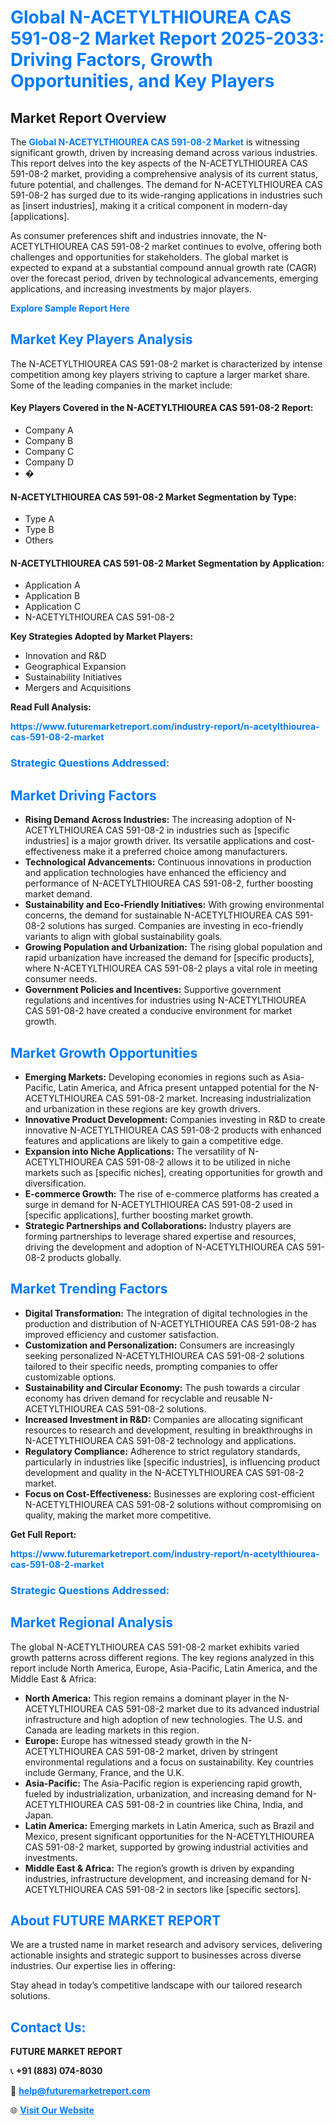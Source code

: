<h1 style="color: #007BFF;">Global N-ACETYLTHIOUREA CAS 591-08-2 Market Report 2025-2033: Driving Factors, Growth Opportunities, and Key Players</h1>

<section id="overview">
<h2>Market Report Overview</h2>
<p>The <a href="https://www.futuremarketreport.com/industry-report/n-acetylthiourea-cas-591-08-2-market" style="color: #007BFF; text-decoration: none;"><strong>Global N-ACETYLTHIOUREA CAS 591-08-2 Market</strong></a> is witnessing significant growth, driven by increasing demand across various industries. This report delves into the key aspects of the N-ACETYLTHIOUREA CAS 591-08-2 market, providing a comprehensive analysis of its current status, future potential, and challenges. The demand for N-ACETYLTHIOUREA CAS 591-08-2 has surged due to its wide-ranging applications in industries such as [insert industries], making it a critical component in modern-day [applications].</p>
<p>As consumer preferences shift and industries innovate, the N-ACETYLTHIOUREA CAS 591-08-2 market continues to evolve, offering both challenges and opportunities for stakeholders. The global market is expected to expand at a substantial compound annual growth rate (CAGR) over the forecast period, driven by technological advancements, emerging applications, and increasing investments by major players.</p>
</section>

<section id="overview">
<p><a href="https://www.futuremarketreport.com/request-sample/reportId=116741" style="color: #007BFF; text-decoration: none;"><strong>Explore Sample Report Here</strong></a></p>
</section>

<section id="key-players">
<h2 style="color: #007BFF;">Market Key Players Analysis</h2>
<p>The N-ACETYLTHIOUREA CAS 591-08-2 market is characterized by intense competition among key players striving to capture a larger market share. Some of the leading companies in the market include:</p>
<h4>Key Players Covered in the N-ACETYLTHIOUREA CAS 591-08-2 Report:</h4>
<ul><li>Company A</li><li>Company B</li><li>Company C</li><li>Company D</li><li>�</li></ul>
<h4>N-ACETYLTHIOUREA CAS 591-08-2 Market Segmentation by Type:</h4>
<ul><li>Type A</li><li>Type B</li><li>Others</li></ul>

<h4>N-ACETYLTHIOUREA CAS 591-08-2 Market Segmentation by Application:</h4>
<ul><li>Application A</li><li>Application B</li><li>Application C</li><li>N-ACETYLTHIOUREA CAS 591-08-2</li></ul>
<p><strong>Key Strategies Adopted by Market Players:</strong></p>
<ul>
<li>Innovation and R&D</li>
<li>Geographical Expansion</li>
<li>Sustainability Initiatives</li>
<li>Mergers and Acquisitions</li>
</ul>
</section>

<section>
<p><strong>Read Full Analysis: </strong></p><a href="https://www.futuremarketreport.com/industry-report/n-acetylthiourea-cas-591-08-2-market" style="color: #007BFF; text-decoration: none;"><strong>https://www.futuremarketreport.com/industry-report/n-acetylthiourea-cas-591-08-2-market</strong></a>
<h3 style="color: #007BFF;">Strategic Questions Addressed:</h3>
</section>

<section id="driving-factors">
<h2 style="color: #007BFF;">Market Driving Factors</h2>
<ul>
<li><strong>Rising Demand Across Industries:</strong> The increasing adoption of N-ACETYLTHIOUREA CAS 591-08-2 in industries such as [specific industries] is a major growth driver. Its versatile applications and cost-effectiveness make it a preferred choice among manufacturers.</li>
<li><strong>Technological Advancements:</strong> Continuous innovations in production and application technologies have enhanced the efficiency and performance of N-ACETYLTHIOUREA CAS 591-08-2, further boosting market demand.</li>
<li><strong>Sustainability and Eco-Friendly Initiatives:</strong> With growing environmental concerns, the demand for sustainable N-ACETYLTHIOUREA CAS 591-08-2 solutions has surged. Companies are investing in eco-friendly variants to align with global sustainability goals.</li>
<li><strong>Growing Population and Urbanization:</strong> The rising global population and rapid urbanization have increased the demand for [specific products], where N-ACETYLTHIOUREA CAS 591-08-2 plays a vital role in meeting consumer needs.</li>
<li><strong>Government Policies and Incentives:</strong> Supportive government regulations and incentives for industries using N-ACETYLTHIOUREA CAS 591-08-2 have created a conducive environment for market growth.</li>
</ul>
</section>

<section id="growth-opportunities">
<h2 style="color: #007BFF;">Market Growth Opportunities</h2>
<ul>
<li><strong>Emerging Markets:</strong> Developing economies in regions such as Asia-Pacific, Latin America, and Africa present untapped potential for the N-ACETYLTHIOUREA CAS 591-08-2 market. Increasing industrialization and urbanization in these regions are key growth drivers.</li>
<li><strong>Innovative Product Development:</strong> Companies investing in R&D to create innovative N-ACETYLTHIOUREA CAS 591-08-2 products with enhanced features and applications are likely to gain a competitive edge.</li>
<li><strong>Expansion into Niche Applications:</strong> The versatility of N-ACETYLTHIOUREA CAS 591-08-2 allows it to be utilized in niche markets such as [specific niches], creating opportunities for growth and diversification.</li>
<li><strong>E-commerce Growth:</strong> The rise of e-commerce platforms has created a surge in demand for N-ACETYLTHIOUREA CAS 591-08-2 used in [specific applications], further boosting market growth.</li>
<li><strong>Strategic Partnerships and Collaborations:</strong> Industry players are forming partnerships to leverage shared expertise and resources, driving the development and adoption of N-ACETYLTHIOUREA CAS 591-08-2 products globally.</li>
</ul>
</section>

<section id="trending-factors">
<h2 style="color: #007BFF;">Market Trending Factors</h2>
<ul>
<li><strong>Digital Transformation:</strong> The integration of digital technologies in the production and distribution of N-ACETYLTHIOUREA CAS 591-08-2 has improved efficiency and customer satisfaction.</li>
<li><strong>Customization and Personalization:</strong> Consumers are increasingly seeking personalized N-ACETYLTHIOUREA CAS 591-08-2 solutions tailored to their specific needs, prompting companies to offer customizable options.</li>
<li><strong>Sustainability and Circular Economy:</strong> The push towards a circular economy has driven demand for recyclable and reusable N-ACETYLTHIOUREA CAS 591-08-2 solutions.</li>
<li><strong>Increased Investment in R&D:</strong> Companies are allocating significant resources to research and development, resulting in breakthroughs in N-ACETYLTHIOUREA CAS 591-08-2 technology and applications.</li>
<li><strong>Regulatory Compliance:</strong> Adherence to strict regulatory standards, particularly in industries like [specific industries], is influencing product development and quality in the N-ACETYLTHIOUREA CAS 591-08-2 market.</li>
<li><strong>Focus on Cost-Effectiveness:</strong> Businesses are exploring cost-efficient N-ACETYLTHIOUREA CAS 591-08-2 solutions without compromising on quality, making the market more competitive.</li>
</ul>
</section>

<section>
<p><strong>Get Full Report: </strong></p><a href="https://www.futuremarketreport.com/industry-report/n-acetylthiourea-cas-591-08-2-market" style="color: #007BFF; text-decoration: none;"><strong>https://www.futuremarketreport.com/industry-report/n-acetylthiourea-cas-591-08-2-market</strong></a>
<h3 style="color: #007BFF;">Strategic Questions Addressed:</h3>
</section>


<section id="regional-analysis">
<h2 style="color: #007BFF;">Market Regional Analysis</h2>
<p>The global N-ACETYLTHIOUREA CAS 591-08-2 market exhibits varied growth patterns across different regions. The key regions analyzed in this report include North America, Europe, Asia-Pacific, Latin America, and the Middle East & Africa:</p>
<ul>
<li><strong>North America:</strong> This region remains a dominant player in the N-ACETYLTHIOUREA CAS 591-08-2 market due to its advanced industrial infrastructure and high adoption of new technologies. The U.S. and Canada are leading markets in this region.</li>
<li><strong>Europe:</strong> Europe has witnessed steady growth in the N-ACETYLTHIOUREA CAS 591-08-2 market, driven by stringent environmental regulations and a focus on sustainability. Key countries include Germany, France, and the U.K.</li>
<li><strong>Asia-Pacific:</strong> The Asia-Pacific region is experiencing rapid growth, fueled by industrialization, urbanization, and increasing demand for N-ACETYLTHIOUREA CAS 591-08-2 in countries like China, India, and Japan.</li>
<li><strong>Latin America:</strong> Emerging markets in Latin America, such as Brazil and Mexico, present significant opportunities for the N-ACETYLTHIOUREA CAS 591-08-2 market, supported by growing industrial activities and investments.</li>
<li><strong>Middle East & Africa:</strong> The region’s growth is driven by expanding industries, infrastructure development, and increasing demand for N-ACETYLTHIOUREA CAS 591-08-2 in sectors like [specific sectors].</li>
</ul>
</section>

<footer>
<h2 style="color: #007BFF;">About FUTURE MARKET REPORT</h2>
<p>We are a trusted name in market research and advisory services, delivering actionable insights and strategic support to businesses across diverse industries. Our expertise lies in offering:</p>

<p>Stay ahead in today’s competitive landscape with our tailored research solutions.</p>

<h2 style="color: #007BFF;">Contact Us:</h2>
<p><strong>FUTURE MARKET REPORT</strong></p>
<p>📞 <strong>+91 (883) 074-8030</strong></p>
<p>📧 <strong><a href="mailto:help@futuremarketreport.com" style="color: #007BFF;">help@futuremarketreport.com</a></strong></p>
<p>🌐 <strong><a href="https://www.futuremarketreport.com/" style="color: #007BFF;">Visit Our Website</a></strong></p>
</footer>